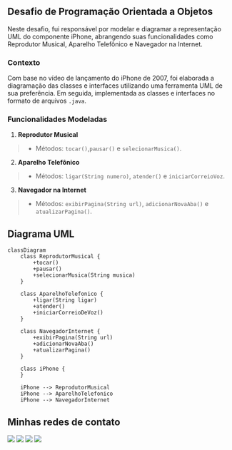 ## Desafio de Programação Orientada a Objetos

Neste desafio, fui responsável por modelar e diagramar a representação UML do componente iPhone, abrangendo suas funcionalidades como Reprodutor Musical, Aparelho Telefônico e Navegador na Internet.

### Contexto

Com base no vídeo de lançamento do iPhone de 2007, foi elaborada a diagramação das classes e interfaces utilizando uma ferramenta UML de sua preferência. Em seguida, implementada as classes e interfaces no formato de arquivos `.java`.

### Funcionalidades Modeladas

1. **Reprodutor Musical**
> - Métodos: `tocar()`,`pausar()` e `selecionarMusica()`.
2. **Aparelho Telefônico**
> - Métodos: `ligar(String numero)`, `atender()` e `iniciarCorreioVoz`.
3. **Navegador na Internet**
> - Métodos: `exibirPagina(String url)`, `adicionarNovaAba()` e `atualizarPagina()`.

## Diagrama UML

```mermaid
classDiagram
    class ReprodutorMusical {
        +tocar()
        +pausar()
        +selecionarMusica(String musica)
    }

    class AparelhoTelefonico {
        +ligar(String ligar)
        +atender()
        +iniciarCorreioDeVoz()
    }

    class NavegadorInternet {
        +exibirPagina(String url)
        +adicionarNovaAba()
        +atualizarPagina()
    }

    class iPhone {
    }

    iPhone --> ReprodutorMusical
    iPhone --> AparelhoTelefonico
    iPhone --> NavegadorInternet
```
## Minhas redes de contato

<div align="left">
  <a href="https://instagram.com/_m.gritti/" target="_blank"><img src="https://img.shields.io/badge/-Instagram-%23E4405F?style=for-the-badge&logo=instagram&logoColor=white" target="_blank"></a>
  <a href="https://discord.gg/6GkPBx4v" target="_blank"><img src="https://img.shields.io/badge/Discord-7289DA?style=for-the-badge&logo=discord&logoColor=white" target="_blank"></a> 
  <a href = "mailto:dev.murilogritti@gmail.com"><img src="https://img.shields.io/badge/-Gmail-%23333?style=for-the-badge&logo=gmail&logoColor=white" target="_blank"></a>
  <a href="https://www.linkedin.com/in/murilo-gritti" target="_blank"><img src="https://img.shields.io/badge/-LinkedIn-%230077B5?style=for-the-badge&logo=linkedin&logoColor=white" target="_blank"></a>
</div>